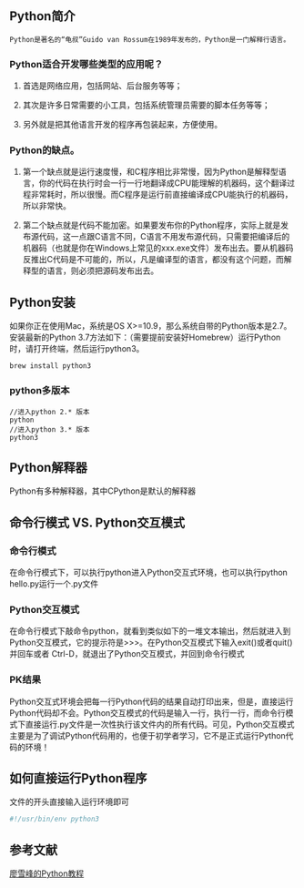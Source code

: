 ## Python简介
    Python是著名的“龟叔”Guido van Rossum在1989年发布的，Python是一门解释行语言。

### Python适合开发哪些类型的应用呢？

1. 首选是网络应用，包括网站、后台服务等等；

2. 其次是许多日常需要的小工具，包括系统管理员需要的脚本任务等等；

3. 另外就是把其他语言开发的程序再包装起来，方便使用。

### Python的缺点。

1. 第一个缺点就是运行速度慢，和C程序相比非常慢，因为Python是解释型语言，你的代码在执行时会一行一行地翻译成CPU能理解的机器码，这个翻译过程非常耗时，所以很慢。而C程序是运行前直接编译成CPU能执行的机器码，所以非常快。

2. 第二个缺点就是代码不能加密。如果要发布你的Python程序，实际上就是发布源代码，这一点跟C语言不同，C语言不用发布源代码，只需要把编译后的机器码（也就是你在Windows上常见的xxx.exe文件）发布出去。要从机器码反推出C代码是不可能的，所以，凡是编译型的语言，都没有这个问题，而解释型的语言，则必须把源码发布出去。


## Python安装

如果你正在使用Mac，系统是OS X>=10.9，那么系统自带的Python版本是2.7。安装最新的Python 3.7方法如下：（需要提前安装好Homebrew）运行Python时，请打开终端，然后运行python3。

```shell
brew install python3
```
### python多版本

```shell
//进入python 2.* 版本
python
//进入python 3.* 版本
python3
```

## Python解释器

Python有多种解释器，其中CPython是默认的解释器

## 命令行模式 VS. Python交互模式

### 命令行模式

在命令行模式下，可以执行python进入Python交互式环境，也可以执行python hello.py运行一个.py文件

### Python交互模式

在命令行模式下敲命令python，就看到类似如下的一堆文本输出，然后就进入到Python交互模式，它的提示符是>>>。在Python交互模式下输入exit()或者quit()并回车或者 Ctrl-D，就退出了Python交互模式，并回到命令行模式

### PK结果

Python交互式环境会把每一行Python代码的结果自动打印出来，但是，直接运行Python代码却不会。Python交互模式的代码是输入一行，执行一行，而命令行模式下直接运行.py文件是一次性执行该文件内的所有代码。可见，Python交互模式主要是为了调试Python代码用的，也便于初学者学习，它不是正式运行Python代码的环境！

## 如何直接运行Python程序

文件的开头直接输入运行环境即可

```python
#!/usr/bin/env python3
```

## 参考文献
[廖雪峰的Python教程][1]


  [1]: https://www.liaoxuefeng.com